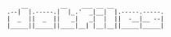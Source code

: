         __         __    ___ __ __              
    .--|  |.-----.|  |_.'  _|__|  |.-----.-----.
    |  _  ||  _  ||   _|   _|  |  ||  -__|__ --|
    |_____||_____||____|__| |__|__||_____|_____|
                                            
